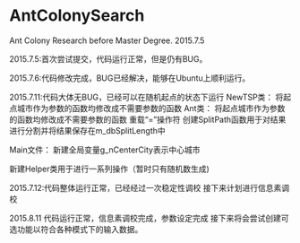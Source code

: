# AntColonySearch
Ant Colony Research before Master Degree. 2015.7.5

2015.7.5:首次尝试提交，代码运行正常，但是仍有BUG。

2015.7.6:代码修改完成，BUG已经解决，能够在Ubuntu上顺利运行。


2015.7.11:代码大体无BUG，已经可以在随机起点的状态下运行
NewTSP类：
	将起点城市作为参数的函数均修改成不需要参数的函数
Ant类：
	将起点城市作为参数的函数均修改成不需要参数的函数
	重载“=”操作符
	创建SplitPath函数用于对结果进行分割并将结果保存在m_dbSplitLength中

Main文件：
	新建全局变量g_nCenterCity表示中心城市

新建Helper类用于进行一系列操作（暂时只有随机数生成)


2015.7.12:代码整体运行正常，已经经过一次稳定性调校
接下来计划进行信息素调校

2015.8.11
代码运行正常，信息素调校完成，参数设定完成
接下来将会尝试创建可选功能以符合各种模式下的输入数据。

